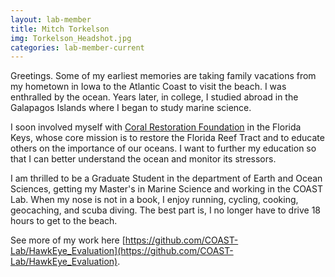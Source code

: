 ```yaml
---
layout: lab-member
title: Mitch Torkelson
img: Torkelson_Headshot.jpg
categories: lab-member-current
---
```


Greetings. Some of my earliest memories are taking family vacations from my hometown in Iowa to the Atlantic Coast to visit the beach. I was enthralled by the ocean. Years later, in college, I studied abroad in the Galapagos Islands where I began to study marine science. 

I soon involved myself with <a href="https://www.coralrestoration.org/">Coral Restoration Foundation</a> in the Florida Keys, whose core mission is to restore the Florida Reef Tract and to educate others on the importance of our oceans. I want to further my education so that I can better understand the ocean and monitor its stressors. 

I am thrilled to be a Graduate Student in the department of Earth and Ocean Sciences, getting my Master's in Marine Science and working in the COAST Lab. When my nose is not in a book, I enjoy running, cycling, cooking, geocaching, and scuba diving. The best part is, I no longer have to drive 18 hours to get to the beach.

See more of my work here [https://github.com/COAST-Lab/HawkEye_Evaluation](https://github.com/COAST-Lab/HawkEye_Evaluation). 